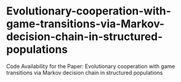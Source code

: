 # Evolutionary-cooperation-with-game-transitions-via-Markov-decision-chain-in-structured-populations
Code Availability for the Paper: Evolutionary cooperation with game transitions via Markov decision chain in structured populations
